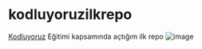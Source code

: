 # kodluyoruzilkrepo
[Kodluyoruz](https://www.kodluyoruz.org) Eğitimi kapsamında açtığım ilk repo
![image](https://github.com/cosmicscriptor/kodluyoruzilkrepo/assets/136375801/aa7ada9d-3213-4e87-9345-ff0915f2aeaa)

